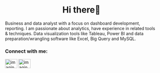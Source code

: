 <h1 align="center">Hi  there👋</h1>

Business and data analyst with a focus on dashboard development, reporting. I am passionate about analytics, have experience in related tools & techniques.
Data visualization tools like Tableau, Power BI and data preparation/wrangling software like Excel, Big Query and MySQL.

<h3 align="left">Connect with me:</h3>
<a href="https://twitter.com/imagineazhar" target="blank"><img align="center" src="https://raw.githubusercontent.com/rahuldkjain/github-profile-readme-generator/master/src/images/icons/Social/twitter.svg" alt="imagineazhar" height="30" width="40" /></a>
<a href="https://linkedin.com/in/imagineazhar" target="blank"><img align="center" src="https://raw.githubusercontent.com/rahuldkjain/github-profile-readme-generator/master/src/images/icons/Social/linked-in-alt.svg" alt="imagineazhar" height="30" width="40" /></a>
</p>
